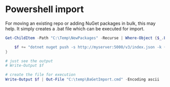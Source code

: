 # Powershell import

For moving an existing repo or adding NuGet packages in bulk, this may help. It simply creates a .bat file which can be executed for import.

```powershell
Get-ChildItem -Path "C:\Temp\NewPackages" -Recurse | Where-Object {$_.Extension -eq ".nupkg"} | Select-Object FullName | ForEach-Object {

    $f += "dotnet nuget push -s http://myserver:5000/v3/index.json -k {apikey} " + """" + $_.FullName + """" + "`n"
}

# just see the output
# Write-Output $f

# create the file for execution
Write-Output $f | Out-File "C:\temp\BaGetImport.cmd" -Encoding ascii

```